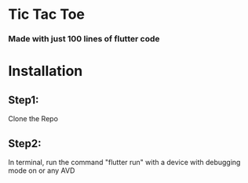 # Tic Tac Toe

### Made with just 100 lines of flutter code 

# Installation

## Step1: 
Clone the Repo

## Step2:
In terminal, run the command "flutter run" with a device with debugging mode on or any AVD
